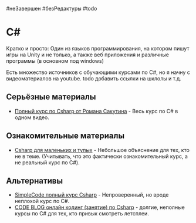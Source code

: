 #неЗавершен #безРедактуры #todo 

# C# 

Кратко и просто: Один из языков программирования, на котором пишут игры на Unity и не только, а также веб приложения и различные программы (в основном под windows)

Есть множество источников с обучающими курсами по C#, но я начну с видеоматериалов на youtube. todo добавить ссылки на шклолы и т.д.

## Серьёзные материалы

- [Полный курс по Csharp от Романа Сакутина](../Sources/Materials/Полный%20курс%20по%20Csharp%20от%20Романа%20Сакутина.md) - Весь курс по C# в одном видео.

## Ознакомительные материалы

- [Csharp для маленьких и тупых](../Sources/Materials/Csharp%20для%20маленьких%20и%20тупых.md) - Небольшое объяснение для тех, кто не в теме. (Учитывать, что это фактически ознакомительный курс, а не реальный курс по C#).

## Альтернативы

- [SimpleCode полный курс Csharp](../Sources/Materials/SimpleCode%20полный%20курс%20Csharp.md) - Непроверенный, но вроде неплохой курс по C#.
- [CODE BLOG онлайн кодинг (занятие) по Csharp](../Sources/Materials/CODE%20BLOG%20онлайн%20кодинг%20(занятие)%20по%20Csharp.md) - долгие, неполные курсы по C# для тех, кто привык смотреть летсплеи.

